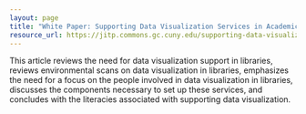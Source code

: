 ```yaml
---
layout: page
title: "White Paper: Supporting Data Visualization Services in Academic Libraries"
resource_url: https://jitp.commons.gc.cuny.edu/supporting-data-visualization-services-in-academic-libraries/
---
```


This article reviews the need for data visualization support in libraries, reviews environmental scans on data visualization in libraries, 
emphasizes the need for a focus on the people involved in data visualization in libraries, discusses the components necessary to set up 
these services, and concludes with the literacies associated with supporting data visualization.
